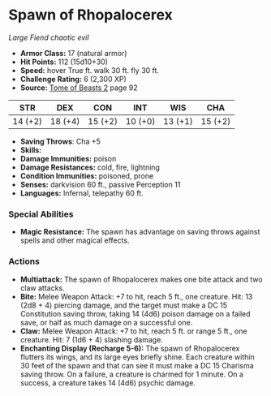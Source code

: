 # Spawn of Rhopalocerex

*Large* *Fiend* *chaotic evil*

- **Armor Class:** 17 (natural armor)
- **Hit Points:** 112 (15d10+30)
- **Speed:** hover True ft. walk 30 ft. fly 30 ft.
- **Challenge Rating:** 6 (2,300 XP)
- **Source:** [Tome of Beasts 2](https://koboldpress.com/kpstore/product/tome-of-beasts-2-for-5th-edition) page 92

| STR | DEX | CON | INT | WIS | CHA |
| --- | --- | --- | --- | --- | --- |
| 14 (+2) | 18 (+4) | 15 (+2) | 10 (+0) | 13 (+1) | 15 (+2) |

- **Saving Throws**: Cha +5
- **Skills:** 
- **Damage Immunities:** poison
- **Damage Resistances:** cold, fire, lightning
- **Condition Immunities:** poisoned, prone
- **Senses:** darkvision 60 ft., passive Perception 11
- **Languages:** Infernal, telepathy 60 ft.
### Special Abilities
- **Magic Resistance:** The spawn has advantage on saving throws against spells and other magical effects.
### Actions
- **Multiattack:** The spawn of Rhopalocerex makes one bite attack and two claw attacks.
- **Bite:** Melee Weapon Attack: +7 to hit, reach 5 ft., one creature. Hit: 13 (2d8 + 4) piercing damage, and the target must make a DC 15 Constitution saving throw, taking 14 (4d6) poison damage on a failed save, or half as much damage on a successful one.
- **Claw:** Melee Weapon Attack: +7 to hit, reach 5 ft. or range 5 ft., one creature. Hit: 7 (1d6 + 4) slashing damage.
- **Enchanting Display (Recharge 5-6):** The spawn of Rhopalocerex flutters its wings, and its large eyes briefly shine. Each creature within 30 feet of the spawn and that can see it must make a DC 15 Charisma saving throw. On a failure, a creature is charmed for 1 minute. On a success, a creature takes 14 (4d6) psychic damage.


